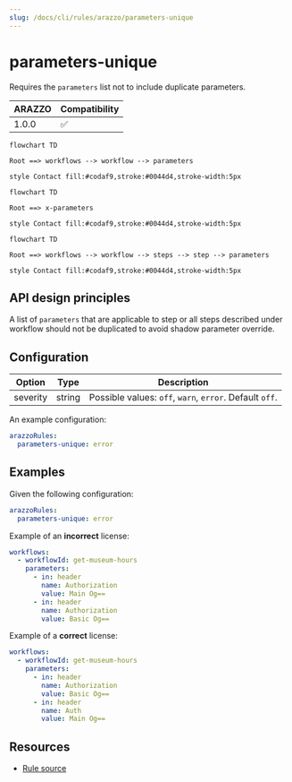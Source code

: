 ```yaml
---
slug: /docs/cli/rules/arazzo/parameters-unique
---
```


# parameters-unique

Requires the `parameters` list not to include duplicate parameters.

| ARAZZO | Compatibility |
| ------ | ------------- |
| 1.0.0  | ✅            |

```mermaid
flowchart TD

Root ==> workflows --> workflow --> parameters

style Contact fill:#codaf9,stroke:#0044d4,stroke-width:5px
```

```mermaid
flowchart TD

Root ==> x-parameters

style Contact fill:#codaf9,stroke:#0044d4,stroke-width:5px
```

```mermaid
flowchart TD

Root ==> workflows --> workflow --> steps --> step --> parameters

style Contact fill:#codaf9,stroke:#0044d4,stroke-width:5px
```

## API design principles

A list of `parameters` that are applicable to step or all steps described under workflow should not be duplicated to avoid shadow parameter override.

## Configuration

| Option   | Type   | Description                                             |
| -------- | ------ | ------------------------------------------------------- |
| severity | string | Possible values: `off`, `warn`, `error`. Default `off`. |

An example configuration:

```yaml
arazzoRules:
  parameters-unique: error
```

## Examples

Given the following configuration:

```yaml
arazzoRules:
  parameters-unique: error
```

Example of an **incorrect** license:

```yaml Object example
workflows:
  - workflowId: get-museum-hours
    parameters:
      - in: header
        name: Authorization
        value: Main Og==
      - in: header
        name: Authorization
        value: Basic Og==
```

Example of a **correct** license:

```yaml Object example
workflows:
  - workflowId: get-museum-hours
    parameters:
      - in: header
        name: Authorization
        value: Basic Og==
      - in: header
        name: Auth
        value: Main Og==
```

## Resources

- [Rule source](https://github.com/Redocly/redocly-cli/blob/main/packages/core/src/rules/arazzo/parameters-unique.ts)
